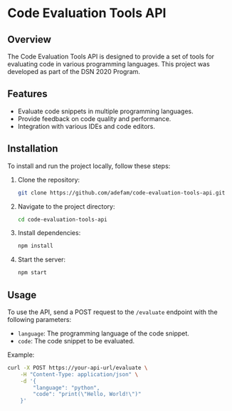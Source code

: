 # Code Evaluation Tools API

## Overview
The Code Evaluation Tools API is designed to provide a set of tools for evaluating code in various programming languages. This project was developed as part of the DSN 2020 Program.

## Features
- Evaluate code snippets in multiple programming languages.
- Provide feedback on code quality and performance.
- Integration with various IDEs and code editors.

## Installation
To install and run the project locally, follow these steps:

1. Clone the repository:
    ```sh
    git clone https://github.com/adefam/code-evaluation-tools-api.git
    ```

2. Navigate to the project directory:
    ```sh
    cd code-evaluation-tools-api
    ```

3. Install dependencies:
    ```sh
    npm install
    ```

4. Start the server:
    ```sh
    npm start
    ```

## Usage
To use the API, send a POST request to the `/evaluate` endpoint with the following parameters:

- `language`: The programming language of the code snippet.
- `code`: The code snippet to be evaluated.

Example:
```sh
curl -X POST https://your-api-url/evaluate \
    -H "Content-Type: application/json" \
    -d '{
        "language": "python",
        "code": "print(\"Hello, World!\")"
    }'
